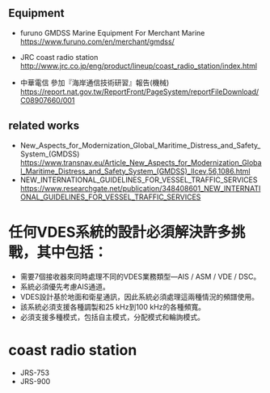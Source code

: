 ## Equipment
- furuno GMDSS Marine Equipment For Merchant Marine
<https://www.furuno.com/en/merchant/gmdss/>
- JRC coast radio station
<http://www.jrc.co.jp/eng/product/lineup/coast_radio_station/index.html>

- 中華電信 參加『海岸通信技術研習』報告(機械)
<https://report.nat.gov.tw/ReportFront/PageSystem/reportFileDownload/C08907660/001>

## related works
- New_Aspects_for_Modernization_Global_Maritime_Distress_and_Safety_System_(GMDSS)
<https://www.transnav.eu/Article_New_Aspects_for_Modernization_Global_Maritime_Distress_and_Safety_System_(GMDSS)_Ilcev,56,1086.html>
- NEW_INTERNATIONAL_GUIDELINES_FOR_VESSEL_TRAFFIC_SERVICES
<https://www.researchgate.net/publication/348408601_NEW_INTERNATIONAL_GUIDELINES_FOR_VESSEL_TRAFFIC_SERVICES>

# 任何VDES系統的設計必須解決許多挑戰，其中包括：
- 需要7個接收器來同時處理不同的VDES業務類型—AIS / ASM / VDE / DSC。
- 系統必須優先考慮AIS通道。
- VDES設計基於地面和衛星通訊，因此系統必須處理這兩種情況的頻譜使用。
- 該系統必須支援各種調製和25 kHz到100 kHz的各種頻寬。
- 必須支援多種模式，包括自主模式，分配模式和輪詢模式。

# coast radio station
- JRS-753
- JRS-900



